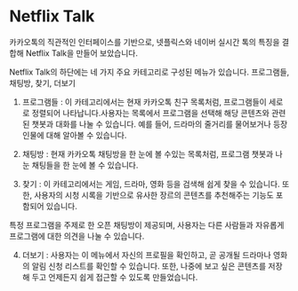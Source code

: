 # Netflix Talk

카카오톡의 직관적인 인터페이스를 기반으로, 넷플릭스와 네이버 실시간 톡의 특징을 결합해
Netflix Talk을 만들어 보았습니다.

Netflix Talk의 하단에는 네 가지 주요 카테고리로 구성된 메뉴가 있습니다.
프로그램들, 채팅방, 찾기, 더보기

1. 프로그램들 :
   이 카테고리에서는 현재 카카오톡 친구 목록처럼, 프로그램들이 세로로 정렬되어 나타납니다.사용자는 목록에서 프로그램을 선택해 해당 콘텐츠와 관련된 챗봇과 대화를 나눌 수 있습니다.
   예를 들어, 드라마의 줄거리를 물어보거나 등장인물에 대해 알아볼 수 있습니다.

2. 채팅방 :
   현재 카카오톡 채팅방을 한 눈에 볼 수있는 목록처럼, 프로그램 챗봇과 나눈 채팅들을 한 눈에
   볼 수 있습니다.

3. 찾기 :
   이 카테고리에서는 게임, 드라마, 영화 등을 검색해 쉽게 찾을 수 있습니다. 또한, 사용자의
   시청 시록을 기반으로 유사한 장르의 콘텐츠를 추천해주는 기능도 포함되어 있습니다.

특정 프로그램을 주제로 한 오픈 채팅방이 제공되며, 사용자는 다른 사람들과 자유롭게 프로그램에 대한 의견을 나눌 수 있습니다.

4. 더보기 :
   사용자는 이 메뉴에서 자신의 프로필을 확인하고, 곧 공개될 드라마나 영화의 알림 신청 리스트를 확인할 수 있습니다. 또한, 나중에 보고 싶은 콘텐츠를 저장해 두고 언제든지
   쉽게 접근할 수 있도록 만들었습니다.
